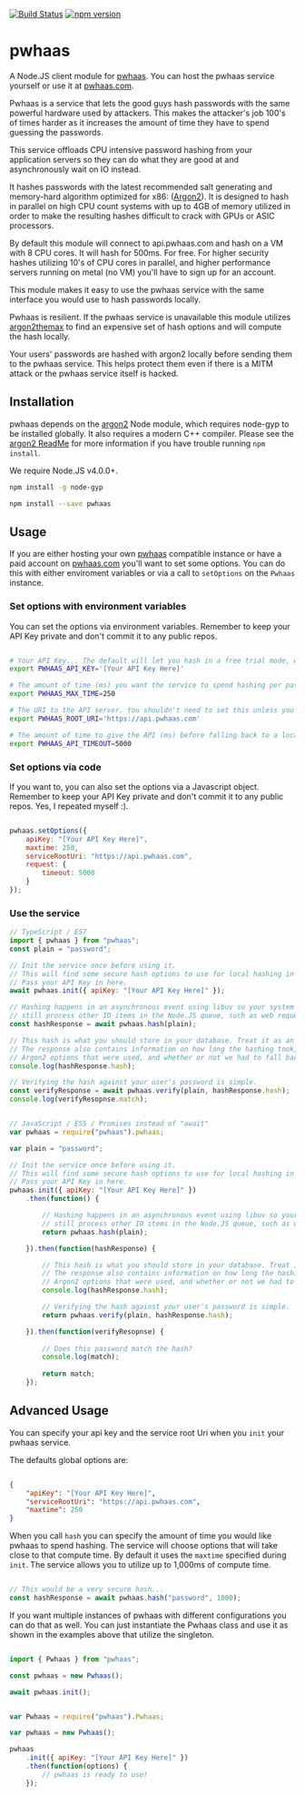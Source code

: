 [![Build Status](https://travis-ci.org/jdconley/pwhaas-js.svg?branch=master)](https://travis-ci.org/jdconley/pwhaas-js) [![npm version](https://badge.fury.io/js/pwhaas.svg)](https://badge.fury.io/js/pwhaas)

# pwhaas
A Node.JS client module for [pwhaas](https://github.com/jdconley/pwhaas). You
can host the pwhaas service yourself or use it at [pwhaas.com](https://www.pwhaas.com).

Pwhaas is a service that lets the good guys hash passwords with the same powerful hardware
used by attackers. This makes the attacker's job 100's of times harder as it increases the
amount of time they have to spend guessing the passwords.

This service offloads CPU intensive password hashing from your application servers so they
can do what they are good at and asynchronously wait on IO instead.

It hashes passwords with the latest recommended salt generating and memory-hard
algorithm optimized for x86: ([Argon2](https://github.com/P-H-C/phc-winner-argon2)).
It is designed to hash in parallel on high CPU count systems with up to 4GB of memory
utilized in order to make the resulting hashes difficult to crack with GPUs or ASIC
processors.

By default this module will connect to api.pwhaas.com and hash on a VM with 8 CPU cores.
It will hash for 500ms. For free. For higher security hashes utilizing 10's of CPU cores
in parallel, and higher performance servers running on metal (no VM) you'll have to sign
up for an account.

This module makes it easy to use the pwhaas service with the same interface
you would use to hash passwords locally. 

Pwhaas is resilient. If the pwhaas service is unavailable this module utilizes
[argon2themax](https://github.com/jdconley/argon2themax)
to find an expensive set of hash options and will compute the hash locally.

Your users' passwords are hashed with argon2 locally before sending them
to the pwhaas service. This helps protect them even if there is a MITM attack
or the pwhaas service itself is hacked.

## Installation
pwhaas depends on the [argon2](https://github.com/ranisalt/node-argon2) Node module, which
requires node-gyp to be installed globally. It also requires a modern
C++ compiler. Please see the [argon2 ReadMe](https://github.com/ranisalt/node-argon2)
for more information if you have trouble running `npm install`.

We require Node.JS v4.0.0+.

```sh
npm install -g node-gyp

npm install --save pwhaas
```

## Usage
If you are either hosting your own [pwhaas](https://github.com/jdconley/pwhaas) compatible
instance or have a paid account on [pwhaas.com](https://www.pwhaas.com) you'll want to set
some options. You can do this with either enviroment variables or via a call to `setOptions`
on the `Pwhaas` instance.

### Set options with environment variables
You can set the options via environment variables. Remember to keep your API Key private
and don't commit it to any public repos.

```sh

# Your API Key... The default will let you hash in a free trial mode, with less secure hashes.
export PWHAAS_API_KEY='[Your API Key Here]'

# The amount of time (ms) you want the service to spend hashing per password
export PWHAAS_MAX_TIME=250

# The URI to the API server. You shouldn't need to set this unless you are self hosting.
export PWHAAS_ROOT_URI='https://api.pwhaas.com'

# The amount of time to give the API (ms) before falling back to a local hash
export PWHAAS_API_TIMEOUT=5000

```

### Set options via code
If you want to, you can also set the options via a Javascript object. Remember to keep your
API Key private and don't commit it to any public repos. Yes, I repeated myself :).

```js

pwhaas.setOptions({
    apiKey: "[Your API Key Here]",
    maxtime: 250,
    serviceRootUri: "https://api.pwhaas.com",
    request: {
        timeout: 5000
    }
});

```

### Use the service

```js
// TypeScript / ES7
import { pwhaas } from "pwhaas";
const plain = "password";

// Init the service once before using it.
// This will find some secure hash options to use for local hashing in case pwhaas is unreachable.
// Pass your API Key in here.
await pwhaas.init({ apiKey: "[Your API Key Here]" });

// Hashing happens in an asynchronous event using libuv so your system can
// still process other IO items in the Node.JS queue, such as web requests.
const hashResponse = await pwhaas.hash(plain);

// This hash is what you should store in your database. Treat it as an opaque string.
// The response also contains information on how long the hashing took, the
// Argon2 options that were used, and whether or not we had to fall back to hashing locally.
console.log(hashResponse.hash);

// Verifying the hash against your user's password is simple.
const verifyResponse = await pwhaas.verify(plain, hashResponse.hash);
console.log(verifyResopnse.match);
```

```js

// JavaScript / ES5 / Promises instead of "await"
var pwhaas = require("pwhaas").pwhaas;

var plain = "password";

// Init the service once before using it.
// This will find some secure hash options to use for local hashing in case pwhaas is unreachable.
// Pass your API Key in here.
pwhaas.init({ apiKey: "[Your API Key Here]" })
    .then(function() {

        // Hashing happens in an asynchronous event using libuv so your system can
        // still process other IO items in the Node.JS queue, such as web requests.
        return pwhaas.hash(plain);

    }).then(function(hashResponse) {

        // This hash is what you should store in your database. Treat it as an opaque string.
        // The response also contains information on how long the hashing took, the
        // Argon2 options that were used, and whether or not we had to fall back to hashing locally.
        console.log(hashResponse.hash);

        // Verifying the hash against your user's password is simple.
        return pwhaas.verify(plain, hashResponse.hash);

    }).then(function(verifyResopnse) {
        
        // Does this password match the hash?
        console.log(match);
        
        return match;
    });
```

## Advanced Usage
You can specify your api key and the service root Uri when you `init` your pwhaas service.
 
The defaults global options are:

```json

{
    "apiKey": "[Your API Key Here]",
    "serviceRootUri": "https://api.pwhaas.com",
    "maxtime": 250
}

```

When you call `hash` you can specify the amount of time you would like pwhaas to
spend hashing. The service will choose options that will take close to that compute
time. By default it uses the `maxtime` specified during `init`. The service allows
you to utilize up to 1,000ms of compute time.

```js

// This would be a very secure hash...
const hashResponse = await pwhaas.hash("password", 1000);


```

If you want multiple instances of pwhaas with different configurations you can do that
as well. You can just instantiate the Pwhaas class and use it as shown in the examples
above that utilize the singleton.

```js

import { Pwhaas } from "pwhaas";

const pwhaas = new Pwhaas();

await pwhaas.init();


```

```js

var Pwhaas = require("pwhaas").Pwhaas;

var pwhaas = new Pwhaas();

pwhaas
    .init({ apiKey: "[Your API Key Here]" })
    .then(function(options) {
        // pwhaas is ready to use!
    });

```